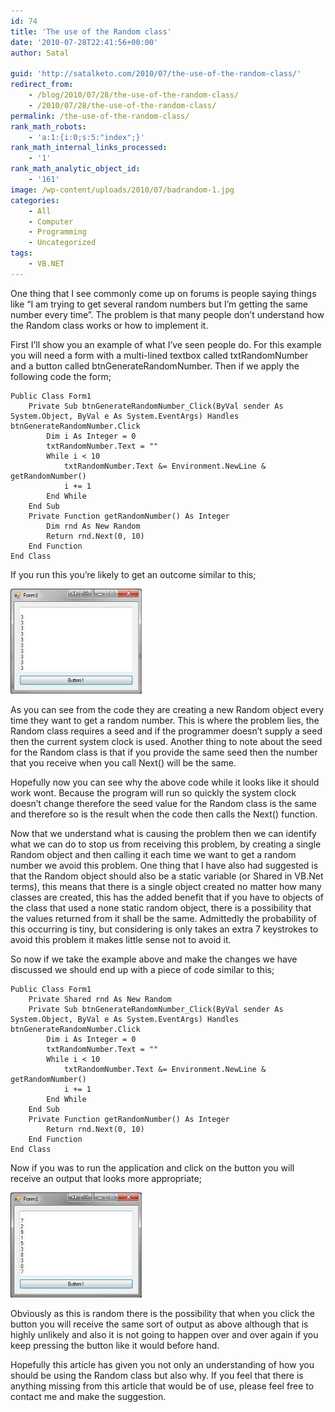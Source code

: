 ```yaml
---
id: 74
title: 'The use of the Random class'
date: '2010-07-28T22:41:56+00:00'
author: Satal

guid: 'http://satalketo.com/2010/07/the-use-of-the-random-class/'
redirect_from:
    - /blog/2010/07/28/the-use-of-the-random-class/
    - /2010/07/28/the-use-of-the-random-class/
permalink: /the-use-of-the-random-class/
rank_math_robots:
    - 'a:1:{i:0;s:5:"index";}'
rank_math_internal_links_processed:
    - '1'
rank_math_analytic_object_id:
    - '161'
image: /wp-content/uploads/2010/07/badrandom-1.jpg
categories:
    - All
    - Computer
    - Programming
    - Uncategorized
tags:
    - VB.NET
---
```


One thing that I see commonly come up on forums is people saying things like “I am trying to get several random numbers but I’m getting the same number every time”. The problem is that many people don’t understand how the Random class works or how to implement it.

First I’ll show you an example of what I’ve seen people do. For this example you will need a form with a multi-lined textbox called txtRandomNumber and a button called btnGenerateRandomNumber. Then if we apply the following code the form;

```vbnet
Public Class Form1
    Private Sub btnGenerateRandomNumber_Click(ByVal sender As System.Object, ByVal e As System.EventArgs) Handles btnGenerateRandomNumber.Click
        Dim i As Integer = 0
        txtRandomNumber.Text = ""
        While i < 10
            txtRandomNumber.Text &= Environment.NewLine & getRandomNumber()
            i += 1
        End While
    End Sub
    Private Function getRandomNumber() As Integer
        Dim rnd As New Random
        Return rnd.Next(0, 10)
    End Function
End Class
```

If you run this you’re likely to get an outcome similar to this;

![Random done wrong](/assets/images/2010/07/badrandom.jpg)

As you can see from the code they are creating a new Random object every time they want to get a random number. This is where the problem lies, the Random class requires a seed and if the programmer doesn’t supply a seed then the current system clock is used. Another thing to note about the seed for the Random class is that if you provide the same seed then the number that you receive when you call Next() will be the same.

Hopefully now you can see why the above code while it looks like it should work wont. Because the program will run so quickly the system clock doesn’t change therefore the seed value for the Random class is the same and therefore so is the result when the code then calls the Next() function.

Now that we understand what is causing the problem then we can identify what we can do to stop us from receiving this problem, by creating a single Random object and then calling it each time we want to get a random number we avoid this problem. One thing that I have also had suggested is that the Random object should also be a static variable (or Shared in VB.Net terms), this means that there is a single object created no matter how many classes are created, this has the added benefit that if you have to objects of the class that used a none static random object, there is a possibility that the values returned from it shall be the same. Admittedly the probability of this occurring is tiny, but considering is only takes an extra 7 keystrokes to avoid this problem it makes little sense not to avoid it.

So now if we take the example above and make the changes we have discussed we should end up with a piece of code similar to this;

```vbnet
Public Class Form1
    Private Shared rnd As New Random
    Private Sub btnGenerateRandomNumber_Click(ByVal sender As System.Object, ByVal e As System.EventArgs) Handles btnGenerateRandomNumber.Click
        Dim i As Integer = 0
        txtRandomNumber.Text = ""
        While i < 10
            txtRandomNumber.Text &= Environment.NewLine & getRandomNumber()
            i += 1
        End While
    End Sub
    Private Function getRandomNumber() As Integer
        Return rnd.Next(0, 10)
    End Function
End Class
```

Now if you was to run the application and click on the button you will receive an output that looks more appropriate;

![A form showing random numbers](/assets/images/2010/07/goodrandom.jpg)

Obviously as this is random there is the possibility that when you click the button you will receive the same sort of output as above although that is highly unlikely and also it is not going to happen over and over again if you keep pressing the button like it would before hand.

Hopefully this article has given you not only an understanding of how you should be using the Random class but also why. If you feel that there is anything missing from this article that would be of use, please feel free to contact me and make the suggestion.